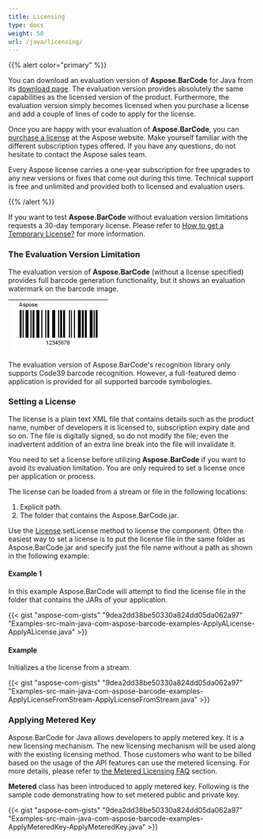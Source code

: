 ```yaml
---
title: Licensing
type: docs
weight: 50
url: /java/licensing/
---
```


{{% alert color="primary" %}} 

You can download an evaluation version of **Aspose.BarCode** for Java from its [download page](http://maven.aspose.com/repository/simple/ext-release-local/com/aspose/aspose-barcode/). The evaluation version provides absolutely the same capabilities as the licensed version of the product. Furthermore, the evaluation version simply becomes licensed when you purchase a license and add a couple of lines of code to apply for the license.

Once you are happy with your evaluation of **Aspose.BarCode**, you can [purchase a license](https://purchase.aspose.com/default.aspx) at the Aspose website. Make yourself familiar with the different subscription types offered. If you have any questions, do not hesitate to contact the Aspose sales team.

Every Aspose license carries a one-year subscription for free upgrades to any new versions or fixes that come out during this time. Technical support is free and unlimited and provided both to licensed and evaluation users.

{{% /alert %}} 

If you want to test **Aspose.BarCode** without evaluation version limitations requests a 30-day temporary license. Please refer to [How to get a Temporary License?](https://purchase.aspose.com/temporary-license) for more information.
### **The Evaluation Version Limitation**
The evaluation version of **Aspose.BarCode** (without a license specified) provides full barcode generation functionality, but it shows an evaluation watermark on the barcode image.

|![todo:image_alt_text](licensing_1.png)|
| :- |
The evaluation version of Aspose.BarCode's recognition library only supports Code39 barcode recognition. However, a full-featured demo application is provided for all supported barcode symbologies.
### **Setting a License**
The license is a plain text XML file that contains details such as the product name, number of developers it is licensed to, subscription expiry date and so on. The file is digitally signed, so do not modify the file; even the inadvertent addition of an extra line break into the file will invalidate it.

You need to set a license before utilizing **Aspose.BarCode** if you want to avoid its evaluation limitation. You are only required to set a license once per application or process.

The license can be loaded from a stream or file in the following locations:

1. Explicit path.
1. The folder that contains the Aspose.BarCode.jar.

Use the [License](http://www.aspose.com/api/java/barcode/com.aspose.barcode/classes/License).setLicense method to license the component. Often the easiest way to set a license is to put the license file in the same folder as Aspose.BarCode.jar and specify just the file name without a path as shown in the following example:
#### **Example 1**
In this example Aspose.BarCode will attempt to find the license file in the folder that contains the JARs of your application.

{{< gist "aspose-com-gists" "9dea2dd38be50330a824dd05da062a97" "Examples-src-main-java-com-aspose-barcode-examples-ApplyALicense-ApplyALicense.java" >}}


#### **Example**
Initializes a the license from a stream.

{{< gist "aspose-com-gists" "9dea2dd38be50330a824dd05da062a97" "Examples-src-main-java-com-aspose-barcode-examples-ApplyLicenseFromStream-ApplyLicenseFromStream.java" >}}


### **Applying Metered Key**
Aspose.BarCode for Java allows developers to apply metered key. It is a new licensing mechanism. The new licensing mechanism will be used along with the existing licensing method. Those customers who want to be billed based on the usage of the API features can use the metered licensing. For more details, please refer to [the Metered Licensing FAQ](https://purchase.aspose.com/faqs/licensing/metered) section.

**Metered** class has been introduced to apply metered key. Following is the sample code demonstrating how to set metered public and private key.

{{< gist "aspose-com-gists" "9dea2dd38be50330a824dd05da062a97" "Examples-src-main-java-com-aspose-barcode-examples-ApplyMeteredKey-ApplyMeteredKey.java" >}}




